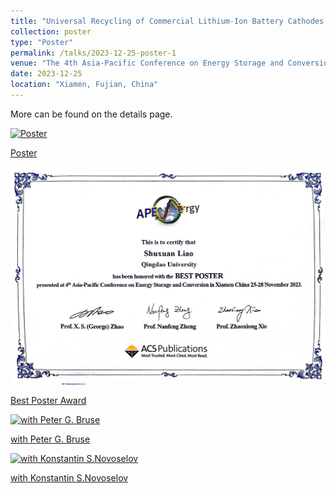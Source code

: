 ```yaml
---
title: "Universal Recycling of Commercial Lithium-Ion Battery Cathodes through Space Charge Construction"
collection: poster
type: "Poster"
permalink: /talks/2023-12-25-poster-1
venue: "The 4th Asia-Pacific Conference on Energy Storage and Conversion"
date: 2023-12-25
location: "Xiamen, Fujian, China"
---
```

More can be found on the details page.

[![Poster](/assets/20231225Xiamen/poster-2023.jpg)](/assets/20231225Xiamen/poster-2023.jpg)

[Poster](/assets/20231225Xiamen/poster-2023.jpg)

[![Best Poster Award](/assets/20231225Xiamen/bestposter.jpg)](/assets/20231225Xiamen/bestposter.jpg)

[Best Poster Award](/assets/20231225Xiamen/bestposter.jpg)

[![with Peter G. Bruse](/assets/20231225Xiamen/withpeter.jpg)](/assets/20231225Xiamen/withpeter.jpg)

[with Peter G. Bruse](/assets/20231225Xiamen/withpeter.jpg)

[![with Konstantin S.Novoselov](/assets/20231225Xiamen/p2.jpg)](/assets/20231225Xiamen/p2.jpg)

[with Konstantin S.Novoselov](/assets/20231225Xiamen/p2.jpg)

